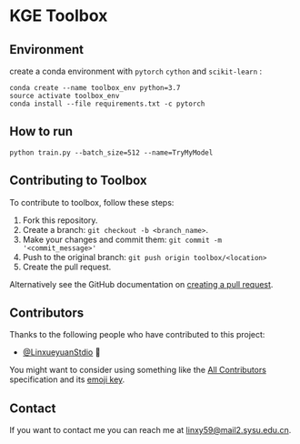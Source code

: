 # KGE Toolbox

## Environment

create a conda environment with `pytorch` `cython` and `scikit-learn` :
```shell
conda create --name toolbox_env python=3.7
source activate toolbox_env
conda install --file requirements.txt -c pytorch
```
## How to run

```shell
python train.py --batch_size=512 --name=TryMyModel
```

## Contributing to Toolbox
<!--- If your README is long or you have some specific process or steps you want contributors to follow, consider creating a separate CONTRIBUTING.md file--->
To contribute to toolbox, follow these steps:

1. Fork this repository.
2. Create a branch: `git checkout -b <branch_name>`.
3. Make your changes and commit them: `git commit -m '<commit_message>'`
4. Push to the original branch: `git push origin toolbox/<location>`
5. Create the pull request.

Alternatively see the GitHub documentation on [creating a pull request](https://help.github.com/en/github/collaborating-with-issues-and-pull-requests/creating-a-pull-request).

## Contributors

Thanks to the following people who have contributed to this project:

* [@LinxueyuanStdio](https://github.com/LinxueyuanStdio) 📖

You might want to consider using something like the [All Contributors](https://github.com/all-contributors/all-contributors) specification and its [emoji key](https://allcontributors.org/docs/en/emoji-key).

## Contact

If you want to contact me you can reach me at <linxy59@mail2.sysu.edu.cn>.
